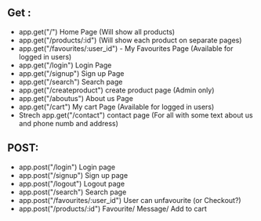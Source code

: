 ## Get :
- app.get("/") Home Page (Will show all products)
- app.get("/products/:id") (Will show each product on separate pages)
- app.get("/favourites/:user_id") - My Favourites Page (Available for logged in users)
- app.get("/login") Login Page  
- app.get("/signup") Sign up Page 
- app.get("/search") Search page
- app.get("/createproduct") create product page (Admin only)
- app.get("/aboutus") About us Page
- app.get("/cart") My cart Page (Available for logged in users)
- Strech app.get("/contact") contact page (For all with some text about us and phone numb and address) 

## POST:
- app.post("/login") Login page  
- app.post("/signup") Sign up page 
- app.post("/logout") Logout page
- app.post("/search") Search page 
- app.post("/favourites/:user_id") User can unfavourite (or Checkout?)
- app.post("/products/:id") Favourite/ Message/ Add to cart
